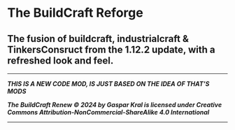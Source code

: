 # The BuildCraft Reforge
## The fusion of buildcraft, industrialcraft & TinkersConsruct from the 1.12.2 update, with a refreshed look and feel.

---

___THIS IS A NEW CODE MOD, IS JUST BASED ON THE IDEA OF THAT'S MODS___

___The BuildCraft Renew © 2024 by Gaspar Kral is licensed under Creative Commons Attribution-NonCommercial-ShareAlike 4.0 International___

---
